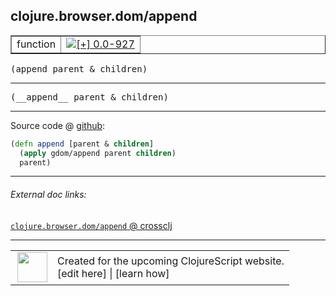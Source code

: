 ## clojure.browser.dom/append



 <table border="1">
<tr>
<td>function</td>
<td><a href="https://github.com/cljsinfo/cljs-api-docs/tree/0.0-927"><img valign="middle" alt="[+] 0.0-927" title="Added in 0.0-927" src="https://img.shields.io/badge/+-0.0--927-lightgrey.svg"></a> </td>
</tr>
</table>

<samp>(append parent & children)</samp><br>

---

 <samp>
(__append__ parent & children)<br>
</samp>

---







Source code @ [github]():

```clj
(defn append [parent & children]
  (apply gdom/append parent children)
  parent)
```

<!--
Repo - tag - source tree - lines:

 <pre>

</pre>

-->

---



###### External doc links:

[`clojure.browser.dom/append` @ crossclj](http://crossclj.info/fun/clojure.browser.dom.cljs/append.html)<br>

---

 <table>
<tr><td>
<img valign="middle" align="right" width="48px" src="http://i.imgur.com/Hi20huC.png">
</td><td>
Created for the upcoming ClojureScript website.<br>
[edit here] | [learn how]
</td></tr></table>

[edit here]:https://github.com/cljsinfo/cljs-api-docs/blob/master/cljsdoc/clojure.browser.dom/append.cljsdoc
[learn how]:https://github.com/cljsinfo/cljs-api-docs/wiki/cljsdoc-files

<!--

This information was too distracting to show to readers, but I'll leave it
commented here since it is helpful to:

- pretty-print the data used to generate this document
- and show how to retrieve that data



The API data for this symbol:

```clj
{:ns "clojure.browser.dom",
 :name "append",
 :signature ["[parent & children]"],
 :name-encode "append",
 :history [["+" "0.0-927"]],
 :type "function",
 :full-name-encode "clojure.browser.dom/append",
 :source {:code "(defn append [parent & children]\n  (apply gdom/append parent children)\n  parent)",
          :title "Source code",
          :repo "clojurescript",
          :tag "r1.9.36",
          :filename "src/main/cljs/clojure/browser/dom.cljs",
          :lines [13 15],
          :url "https://github.com/clojure/clojurescript/blob/r1.9.36/src/main/cljs/clojure/browser/dom.cljs#L13-L15"},
 :usage ["(append parent & children)"],
 :full-name "clojure.browser.dom/append",
 :cljsdoc-url "https://github.com/cljsinfo/cljs-api-docs/blob/master/cljsdoc/clojure.browser.dom/append.cljsdoc"}

```

Retrieve the API data for this symbol:

```clj
;; from Clojure REPL
(require '[clojure.edn :as edn])
(-> (slurp "https://raw.githubusercontent.com/cljsinfo/cljs-api-docs/catalog/cljs-api.edn")
    (edn/read-string)
    (get-in [:symbols "clojure.browser.dom/append"]))
```

-->
